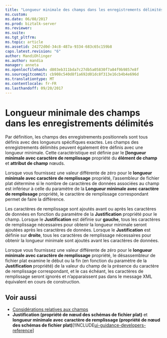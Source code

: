 ```yaml
---
title: "Longueur minimale des champs dans les enregistrements délimités | Documents Microsoft"
ms.custom: 
ms.date: 06/08/2017
ms.prod: biztalk-server
ms.reviewer: 
ms.suite: 
ms.tgt_pltfrm: 
ms.topic: article
ms.assetid: 24272d0d-34c8-487a-9334-683c65c159b8
caps.latest.revision: "6"
author: MandiOhlinger
ms.author: mandia
manager: anneta
ms.openlocfilehash: d803eb311bda7c27db5a05830f7a84f9b9857e8f
ms.sourcegitcommit: cb908c540d8f1a692d01dc8f313e16cb4b4e696d
ms.translationtype: MT
ms.contentlocale: fr-FR
ms.lasthandoff: 09/20/2017
---
```

# <a name="minimum-field-lengths-within-delimited-records"></a>Longueur minimale des champs dans les enregistrements délimités
Par définition, les champs des enregistrements positionnels sont tous définis avec des longueurs spécifiques exactes. Les champs des enregistrements délimités peuvent également être définis avec une longueur minimale. Cette caractéristique est définie par le **[longueur minimale avec caractère de remplissage** propriété du **élément de champ** et **attribut de champ** nœuds.  
  
 Lorsque vous fournissez une valeur différente de zéro pour le **longueur minimale avec caractère de remplissage** propriété, l’assembleur de fichier plat détermine si le nombre de caractères de données associées au champ est inférieur à celle du paramètre de la **Longueur minimale avec caractère de remplissage** propriété, le caractère de remplissage correspondant permet de faire la différence.  
  
 Les caractères de remplissage sont ajoutés avant ou après les caractères de données en fonction du paramètre de la **Justification** propriété pour le champ. Lorsque le **Justification** est définie sur **gauche**, tous les caractères de remplissage nécessaires pour obtenir la longueur minimale seront ajoutées après les caractères de données. Lorsque le **Justification** est définie sur **droite**, tous les caractères de remplissage nécessaires pour obtenir la longueur minimale sont ajoutés avant les caractères de données.  
  
 Lorsque vous fournissez une valeur différente de zéro pour le **longueur minimale avec caractère de remplissage** propriété, le désassembleur de fichier plat examine le début ou la fin (en fonction du paramètre de la **Justification** propriété) de la valeur du champ de la présence du caractère de remplissage correspondant, et le cas échéant, les caractères de remplissage seront ignorés et n’apparaissent pas dans le message XML équivalent en cours de construction.  
  
## <a name="see-also"></a>Voir aussi  
-  [Considérations relatives aux champs](../core/field-considerations.md)   
-  **Justification (propriété de nœud des schémas de fichier plat)** et **longueur minimale avec caractère de remplissage (propriété de nœud des schémas de fichier plat)**[!INCLUDE[ui-guidance-developers-reference](../includes/ui-guidance-developers-reference.md)]